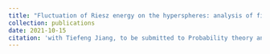 ```yaml
---
title: "Fluctuation of Riesz energy on the hyperspheres: analysis of fixed and high-dimensional settings"
collection: publications
date: 2021-10-15
citation: 'with Tiefeng Jiang, to be submitted to Probability theory and related fields.'
---
```


